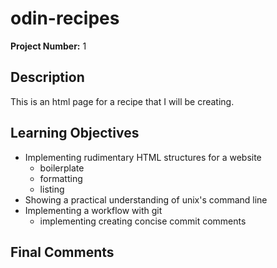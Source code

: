 # odin-recipes
**Project Number:** 1

## Description
This is an html page for a recipe that I will be creating.

## Learning Objectives
- Implementing rudimentary HTML structures for a website
    - boilerplate
    - formatting
    - listing
- Showing a practical understanding of unix's command line
- Implementing a workflow with git
    - implementing creating concise commit comments

## Final Comments

